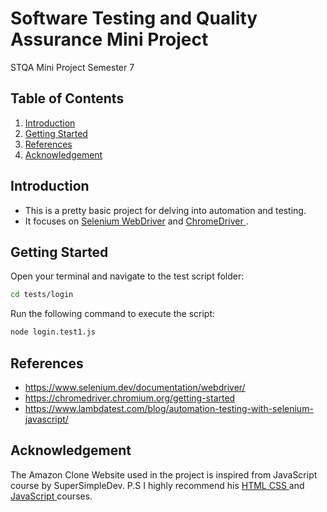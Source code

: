 # Software Testing and Quality Assurance Mini Project
STQA Mini Project Semester 7

## Table of Contents

1. [Introduction](#introduction)
2. [Getting Started](#getting-started)
3. [References](#references)
4. [Acknowledgement](acknowledgement)

## Introduction
* This is a pretty basic project for delving into automation and testing.
* It focuses on <a href="https://www.selenium.dev/documentation/webdriver/" target="_blank">Selenium WebDriver</a> and <a href="https://chromedriver.chromium.org/getting-started" target="_blank"> ChromeDriver </a>.

## Getting Started
Open your terminal and navigate to the test script folder:

```bash
cd tests/login
```

Run the following command to execute the script:
```bash
node login.test1.js
```

## References
* https://www.selenium.dev/documentation/webdriver/
* https://chromedriver.chromium.org/getting-started
* https://www.lambdatest.com/blog/automation-testing-with-selenium-javascript/

## Acknowledgement
The Amazon Clone Website used in the project is inspired from JavaScript course by SuperSimpleDev.
P.S I highly recommend his <a href="https://www.youtube.com/watch?v=G3e-cpL7ofc" target="_blank">HTML CSS </a> and <a href="https://www.youtube.com/watch?v=SBmSRK3feww" target="_blank">JavaScript </a> courses. 
